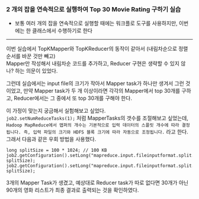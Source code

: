 ### 2 개의 잡을 연속적으로 실행하여 Top 30 Movie Rating 구하기 실습

- 보통 여러 개의 잡을 연속적으로 실행할 때에는 워크플로 도구를 사용하지만, 이번에는 한 클래스에서 수행하기로 한다
---
이번 실습에서 TopKMapper와 TopKReducer의 동작이 같아서 (내림차순으로 정렬 순서를 바꾼 것만 빼고)  
Mapper만 작성해서 내림차순 코드를 추가하고, Reducer 구현은 생략할 수 있지 않나? 하는 의문이 있었다.  

그런데 실습에서는 input file의 크기가 작아서 Mapper task가 하나만 생겨서 그런 것이었고, 만약 Mapper task가 두 개 이상이라면 각각의 Mapper에서 top 30개를 구하고, Reducer에서는 그 중에서 또 top 30개를 구해야 한다.

이 가정이 맞는지 궁금해서 실험해보고 싶었다.  
`job2.setNumReduceTasks(1);` 처럼 MapperTasks의 갯수를 조절해보고 싶었는데,  
`Hadoop MapReduce에서 맵퍼의 개수는 기본적으로 입력 데이터의 스플릿 개수에 따라 결정됩니다. 즉, 입력 파일의 크기와 HDFS 블록 크기에 따라 자동으로 조정됩니다.` 라고 한다.  
그래서 다음과 같은 우회 방법을 사용했다.

```
long splitSize = 100 * 1024; // 100 KB
job2.getConfiguration().setLong("mapreduce.input.fileinputformat.split.maxsize", splitSize);
job2.getConfiguration().setLong("mapreduce.input.fileinputformat.split.minsize", splitSize);
```
3개의 Mapper Task가 생겼고, 예상대로 Reducer task가 따로 없다면 30개가 아닌 90개의 영화 리스트가 최종 결과로 출력되는 것을 확인하였다. 